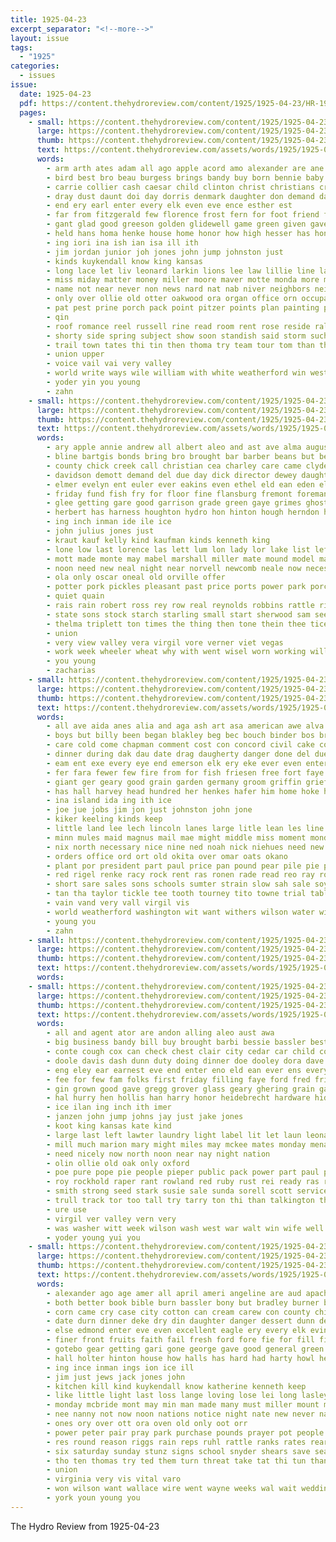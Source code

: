 ```yaml
---
title: 1925-04-23
excerpt_separator: "<!--more-->"
layout: issue
tags:
  - "1925"
categories:
  - issues
issue:
  date: 1925-04-23
  pdf: https://content.thehydroreview.com/content/1925/1925-04-23/HR-1925-04-23.pdf
  pages:
    - small: https://content.thehydroreview.com/content/1925/1925-04-23/small/HR-1925-04-23-01.jpg
      large: https://content.thehydroreview.com/content/1925/1925-04-23/large/HR-1925-04-23-01.jpg
      thumb: https://content.thehydroreview.com/content/1925/1925-04-23/thumbnails/HR-1925-04-23-01.jpg
      text: https://content.thehydroreview.com/assets/words/1925/1925-04-23/HR-1925-04-23-01.txt
      words:
        - arm arth ates adam all ago apple acord amo alexander are ane aver ana april able anna and aye
        - bird best bro beau burgess brings bandy buy born bennie baby business bottle back boys brun broad bradley bell bec bert brown blonde been battle birth bride bridgeport brother ben brides but bouquet brothers bob bun bros both body
        - carrie collier cash caesar child clinton christ christians cry care coy christian credit caldwell carl clare can city choc cody char christi comes cross came come car corn church cole cat con cen cant christine cupid cordell college
        - dray dust daunt doi day dorris denmark daughter don demand daugherty doing during dub dunn degre davis
        - end ery earl enter every elk even eve ence esther est
        - far from fitzgerald few florence frost fern for foot friend fall frank follo first franc frid friends fill friday folks former fine felton field fairly fray fam
        - gant glad good greeson golden glidewell game green given gave glee gloria glady ghering gun gibson georgette golf group geary
        - held hans homa henke house home honor how high hesser has honesty hay hope hence her hui hinton had him hath hoot heard hatfield hase hydro
        - ing iori ina ish ian isa ill ith
        - jim jordan junior joh jones john jump johnston just
        - kinds kuykendall know king kansas
        - long lace let liv leonard larkin lions lee law lillie line large lor left leslie like leo little living lawn last late lue lorene
        - miss miday matter money miller moore maver motte monda more moth monday mor many merry marriage mabel meadows mons much mus man members morn music most mill manly mildred mich murtaugh mention morning melvin moon myrtle miles magic mile may
        - name not near never non news nard nat nab niver neighbors nei needs note new ning norton nims night now
        - only over ollie old otter oakwood ora organ office orn occupant
        - pat pest prine porch pack point pitzer points plan painting public pastor pearl people paul parent piano peo present pour past
        - qin
        - roof romance reel russell rine read room rent rose reside ralph rush rathbun run reading rinearson rath running red ring ruhl royal ray roark rankin rant ris record roll roy
        - shorty side spring subject show soon standish said storm such sion see senior student stange sunday state solo seen soul story snyder son swanson sick ser sally saturday sing sam season seo sun sey say still strong shall she school sat staple set simple smith ship sur
        - trail town tates thi tin then thoma try team tour tom than thou the teen tho them tor ton tiny tate too tri thing take
        - union upper
        - voice vail vai very valley
        - world write ways wile william with white weatherford win west wife won way week western was williams went withers weeks war wedding wild willis wind wake work will word waller wallace
        - yoder yin you young
        - zahn
    - small: https://content.thehydroreview.com/content/1925/1925-04-23/small/HR-1925-04-23-02.jpg
      large: https://content.thehydroreview.com/content/1925/1925-04-23/large/HR-1925-04-23-02.jpg
      thumb: https://content.thehydroreview.com/content/1925/1925-04-23/thumbnails/HR-1925-04-23-02.jpg
      text: https://content.thehydroreview.com/assets/words/1925/1925-04-23/HR-1925-04-23-02.txt
      words:
        - ary apple annie andrew all albert aleo and ast ave alma august aud agent april ani are ambers
        - bline bartgis bonds bring bro brought bar barber beans but ben boys banks bank butter big bills beatty bryan box bloom bars bert branson bertha best bradley black business been berk bates blum bride ber bout
        - county chick creek call christian cea charley care came clyde can case claude cook cope curtis clinton corn carnegie come cash comet check clark close church city cordell cheeks carn
        - davidson demott demand del due day dick director dewey daughter dale dinner daughters
        - elmer evelyn ent euler ever eakins even ethel eld ean eden ellen end
        - friday fund fish fry for floor fine flansburg fremont foreman fred fost from folsom farrell fam fair few friend frank
        - glee getting gare good garrison grade green gaye grimes ghost glen guest gear
        - herbert has harness houghton hydro hon hinton hough herndon hooker him holte heard home hor henry homes hymans had holland held hom hard hopewell hoo hands hayden harry hook house husband her
        - ing inch inman ide ile ice
        - john julius jones just
        - kraut kauf kelly kind kaufman kinds kenneth king
        - lone low last lorence las lett lum lon lady lor lake list left lucile leora line lee look loss like land
        - mott made monte may mabel marshall miller mate mound model mach miss maud mexico man mile monday mary marl murr mille megli melva mis mon maris march morning much might more med marion marriage many moore mail
        - noon need new neal night near norvell newcomb neale now necessary nol not
        - ola only oscar oneal old orville offer
        - potter pork pickles pleasant past price ports power park porch per pent place piper prier pick packard powder page pieper pere porter pearl pair putnam pun part phe
        - quiet quain
        - rais rain robert ross rey row real reynolds robbins rattle rice rissman ridge russell rollins raymond ruby rate rexroat rack ray robertson
        - state sons stock starch starling small start sherwood sam see sun sister shanks special spore sick schools sermon season snyder samples slagell soon sasser side son she store sylvester sim saturday sunday south stand smith stocks sund seed spain surface school snow shoe seen straw surplus self shannon simmons
        - thelma triplett ton times the thing then tone thein thee tice thomas thurs trip toh tan teach texas taylor thoms thur them than tie
        - union
        - very view valley vera virgil vore verner viet vegas
        - work week wheeler wheat why with went wisel worn working williams wife weatherford wee wilson will walters was willis wie well wood
        - you young
        - zacharias
    - small: https://content.thehydroreview.com/content/1925/1925-04-23/small/HR-1925-04-23-03.jpg
      large: https://content.thehydroreview.com/content/1925/1925-04-23/large/HR-1925-04-23-03.jpg
      thumb: https://content.thehydroreview.com/content/1925/1925-04-23/thumbnails/HR-1925-04-23-03.jpg
      text: https://content.thehydroreview.com/assets/words/1925/1925-04-23/HR-1925-04-23-03.txt
      words:
        - all ave aida anes alia and aga ash art asa american awe alva april als are adel ake amer apple
        - boys but billy been began blakley beg bec bouch binder bos bride ben bank ber bert blood begin brands bee both burk barton bulk badu back buyers bradly bunch bia brookhart best bot beau
        - care cold come chapman comment cost con concord civil cake comfort carrie car can curl cordell col cash coach city catt cee cord card chico covi candies cas cain clara corning chronic china canyon call comb
        - dinner during dak dau date drag daugherty danger done del due dandy deere dull dearing drinks days der day drilling deering
        - eam ent exe every eye end emerson elk ery eke ever even enter eon
        - fer fara fewer few fire from for fish friesen free fort faye friday frances friend foot florida farm fresh flock fore farmer first fay
        - giant ger geary good grain garden germany groom griffin grief golf gave gear grant gon gold
        - has hall harvey head hundred her henkes hafer him home hoke harry halls howard how hai honor homer holter had hinton hume hudson heger hand hydro hon hime henke hicks
        - ina island ida ing ith ice
        - joe jue jobs jim jon just johnston john jone
        - kiker keeling kinds keep
        - little land lee lech lincoln lanes large litle lean les line like loft lively last ler long light lunch lovely love
        - minn mules maid magnus mail mae might middle miss moment monday man more mall male moe marriage most many mildred mis meadows must men mars mild melba morse made
        - nix north necessary nice nine ned noah nick niehues need new nation
        - orders office ord ort old okita over omar oats okano
        - plant por president part paul price pan pound pear pile pie points pick pair plants pen plate poet phi pinder pump pic pee patience plaster pure piedmont pretty per pay poat pent
        - red rigel renke racy rock rent ras ronen rade read reo ray route running road run roy ree ruby rathbun res ran record rave rhode rout
        - short sare sales sons schools sumter strain slow sah sale soy setting sunday service sand saa seed sos sister sweet silver schreck story stutzman span single sei sur sola sae stephenson sule severe special star schlichting strong sey shorty shidler son saturday shells stunz summer samples soon seam swamp spring season stockton sell she sen sui stean senator see storm
        - tan tha taylor tickle tee tooth tourney tito towne trial table trad thee trong tae thompson the tea taken them tell
        - vain vand very vall virgil vis
        - world weatherford washington wit want withers wilson water will wide wars write war well wake win wee wallace wild white was work wes with wat wheat went week way
        - young you
        - zahn
    - small: https://content.thehydroreview.com/content/1925/1925-04-23/small/HR-1925-04-23-04.jpg
      large: https://content.thehydroreview.com/content/1925/1925-04-23/large/HR-1925-04-23-04.jpg
      thumb: https://content.thehydroreview.com/content/1925/1925-04-23/thumbnails/HR-1925-04-23-04.jpg
      text: https://content.thehydroreview.com/assets/words/1925/1925-04-23/HR-1925-04-23-04.txt
      words:
    - small: https://content.thehydroreview.com/content/1925/1925-04-23/small/HR-1925-04-23-05.jpg
      large: https://content.thehydroreview.com/content/1925/1925-04-23/large/HR-1925-04-23-05.jpg
      thumb: https://content.thehydroreview.com/content/1925/1925-04-23/thumbnails/HR-1925-04-23-05.jpg
      text: https://content.thehydroreview.com/assets/words/1925/1925-04-23/HR-1925-04-23-05.txt
      words:
        - all and agent ator are andon alling aleo aust awa
        - big business bandy bill buy brought barbi bessie bassler best but butler breeding barber better baby blue bank
        - conte cough cox can check chest clair city cedar car child cora colt course cha cope citizen chick clara cooper charlie call corn
        - doole davis dash dunn duty doing dinner doe dooley dora dave dollar delia dry done during der
        - eng eley ear earnest eve end enter eno eld ean ever ens every esther emo emery ery ernest eakin
        - fee for few fam folks first friday filling faye ford fred frida fill front from
        - gin grown good gave gregg grover glass geary ghering grain gas
        - hal hurry hen hollis han harry honor heidebrecht hardware hidlebaugh henry handle high home hold hesser has harold hee hands hour hatfield hopewell hom her hinton hydro hanks herndon
        - ice ilan ing inch ith imer
        - janzen john jump johns jay just jake jones
        - koot king kansas kate kind
        - large last left lawter laundry light label lit let laun leona little len london lester lizzie
        - mill much marion mary might miles may mckee mates monday menary miss mcalester meal magnolia meno mor meme more mond mil miller
        - need nicely now north noon near nay night nation
        - olin ollie old oak only oxford
        - poe pure pope pie people pieper public pack power part paul pauls place
        - roy rockhold raper rant rowland red ruby rust rei ready ras rest run rate rek reali robert rene raps roo
        - smith strong seed stark susie sale sunda sorell scott service school sack son state say sam stewart spencer station seat sunday sammy subject stand sick see saturday season supper sui send ser south she sell
        - trull track tor too tall try tarry ton thi than talkington the thing tees trucks triplett
        - ure use
        - virgil ver valley vern very
        - was washer witt week wilson wash west war walt win wife well walter washita want wann with worth warkentin why will work
        - yoder young yui you
    - small: https://content.thehydroreview.com/content/1925/1925-04-23/small/HR-1925-04-23-06.jpg
      large: https://content.thehydroreview.com/content/1925/1925-04-23/large/HR-1925-04-23-06.jpg
      thumb: https://content.thehydroreview.com/content/1925/1925-04-23/thumbnails/HR-1925-04-23-06.jpg
      text: https://content.thehydroreview.com/assets/words/1925/1925-04-23/HR-1925-04-23-06.txt
      words:
        - alexander ago age amer all april ameri angeline are aud apache and ara alle aleo ask ang ave ace acho adkins
        - both better book bible burn bassler bony but bradley burner bland boucher bill board buy bone belt band bring bob bas bras bette bibles bare born been brings bell bet
        - corn came cry case city cotton can cream carew con county chick cott chance cordi crank come center collar coy cant cake chas clinton collins car cass chairs class china
        - date durn dinner deke dry din daughter danger dessert dunn deal day days dress down does die during dime delay
        - else edmond enter eve even excellent eagle ery every elk evins ear
        - finer front fruits faith fail fresh ford fore fie for fill fish frost flowers fork friday from farm felton farmer first free folk forget fallen far fitzpatrick fry fair fire fan
        - gotebo gear getting gari gone george gave good general green glad guest game grand
        - hall holter hinton house how halls has hard had harty howl her heher horse hardware hens hemer howard henry hung hays him hafer hands hold hydro home
        - ing ince inman ings ion ice ill
        - jim just jews jack jones john
        - kitchen kill kind kuykendall know katherine kenneth keep
        - like little light last loss lange loving lose lei long lasley land lunch live leaks loose lead ler living lack lahoma
        - monday mcbride mont may min man made many must miller mount mall miss miles mura mach mattress murphy meal money marks mat mary meats might meals most more maybe mail
        - nee nanny not now noon nations notice night nate new never nard niece
        - ones ory over ott ora oven old only oot orr
        - power peter pair pray park purchase pounds prayer pot people plant prom part pull pee pay pla pring pool phe piston president pil poage paris past peard poor plants private place person present pie piano
        - res round reason riggs rain reps ruhl rattle ranks rates rear roots radio reasons rockhold room roy raymond ralph ret rings roberta
        - six saturday sunday stunz signs school snyder shears save seats sell sweet streets service still son snyders small springs soon silk spring sale station sewing states store saxe sales saa sunda study south sene stand say second soi sam stole sister she silks singer severe spade screws sans show sill shay stove state see stead season summer schnider
        - tho ten thomas try ted them turn threat take tat thi tun than the thou then too town tue tudor thing thelma tous thyng tays tas table tes
        - union
        - virginia very vis vital varo
        - won wilson want wallace wire went wayne weeks wal wait wedding white work watch why working wes week west ways withers ward will wil with washer was warm
        - york youn young you
---
```


The Hydro Review from 1925-04-23

<!--more-->

